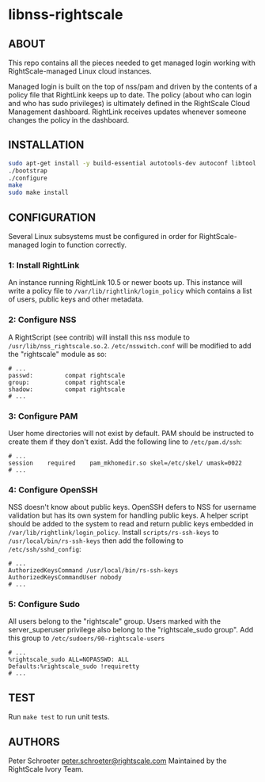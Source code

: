 libnss-rightscale
================

ABOUT
-----

This repo contains all the pieces needed to get managed login working with
RightScale-managed Linux cloud instances.

Managed login is built on the top of nss/pam and driven by the contents of
a policy file that RightLink keeps up to date. The policy (about who can
login and who has sudo privileges) is ultimately defined in the RightScale
Cloud Management dashboard. RightLink receives updates whenever someone
changes the policy in the dashboard.

INSTALLATION
------------

```bash
sudo apt-get install -y build-essential autotools-dev autoconf libtool
./bootstrap
./configure
make
sudo make install
```

CONFIGURATION
-------------

Several Linux subsystems must be configured in order for RightScale-
managed login to function correctly.

### 1: Install RightLink

An instance running RightLink 10.5 or newer boots up. This instance
will write a policy file to `/var/lib/rightlink/login_policy` which
contains a list of users, public keys and other metadata.

### 2: Configure NSS

A RightScript (see contrib) will install this nss module to
`/usr/lib/nss_rightscale.so.2`. `/etc/nsswitch.conf` will be modified to
add the "rightscale" module as so:

```
# ...
passwd:         compat rightscale
group:          compat rightscale
shadow:         compat rightscale
# ...
```

### 3: Configure PAM

User home directories will not exist by default. PAM should be instructed to
create them if they don't exist. Add the following
line to `/etc/pam.d/ssh`:

```
# ...
session    required    pam_mkhomedir.so skel=/etc/skel/ umask=0022
# ...
```

### 4: Configure OpenSSH

NSS doesn't know about public keys. OpenSSH defers to NSS for username
validation but has its own system for handling public keys. A helper script
should be added to the system to read and return public keys embedded in
`/var/lib/rightlink/login_policy`. Install `scripts/rs-ssh-keys` to
`/usr/local/bin/rs-ssh-keys` then add the following to `/etc/ssh/sshd_config`:

```
# ...
AuthorizedKeysCommand /usr/local/bin/rs-ssh-keys
AuthorizedKeysCommandUser nobody
# ...
```

### 5: Configure Sudo

All users belong to the "rightscale" group. Users marked with the
server_superuser privilege also belong to the "rightscale_sudo group". Add
this group to `/etc/sudoers/90-rightscale-users`

```
# ...
%rightscale_sudo ALL=NOPASSWD: ALL
Defaults:%rightscale_sudo !requiretty
# ...
```

TEST
----
Run `make test` to run unit tests.

AUTHORS
-------
Peter Schroeter <peter.schroeter@rightscale.com>
Maintained by the RightScale Ivory Team.

